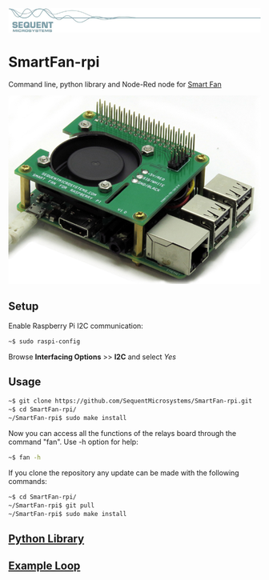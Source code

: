 [![SmartFan-rpi](images/sequent.jpg)](https://www.sequentmicrosystems.com)

# SmartFan-rpi
Command line, python library and Node-Red node for [Smart Fan](https://sequentmicrosystems.com/product/smart-fan-hat-for-raspberry-pi)

![Smart Fan](images/s-fan.jpg)

## Setup

Enable Raspberry Pi I2C communication:
```bash
~$ sudo raspi-config
```
Browse **Interfacing Options** >> **I2C** and select *Yes*

## Usage

```bash
~$ git clone https://github.com/SequentMicrosystems/SmartFan-rpi.git
~$ cd SmartFan-rpi/
~/SmartFan-rpi$ sudo make install
```

Now you can access all the functions of the relays board through the command "fan". Use -h option for help:
```bash
~$ fan -h
```

If you clone the repository any update can be made with the following commands:

```bash
~$ cd SmartFan-rpi/  
~/SmartFan-rpi$ git pull
~/SmartFan-rpi$ sudo make install
``` 

## [Python Library](https://github.com/SequentMicrosystems/SmartFan-rpi/tree/main/python)

## [Example Loop](https://github.com/SequentMicrosystems/SmartFan-rpi/tree/main/python/examples)
